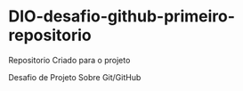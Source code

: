 # DIO-desafio-github-primeiro-repositorio

Repositorio Criado para o projeto

Desafio de Projeto Sobre Git/GitHub

